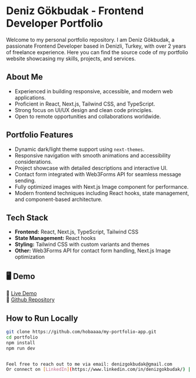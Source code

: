 # Deniz Gökbudak - Frontend Developer Portfolio

Welcome to my personal portfolio repository. I am Deniz Gökbudak, a passionate Frontend Developer based in Denizli, Turkey, with over 2 years of freelance experience. Here you can find the source code of my portfolio website showcasing my skills, projects, and services.

## About Me

- Experienced in building responsive, accessible, and modern web applications.
- Proficient in React, Next.js, Tailwind CSS, and TypeScript.
- Strong focus on UI/UX design and clean code principles.
- Open to remote opportunities and collaborations worldwide.

## Portfolio Features

- Dynamic dark/light theme support using `next-themes`.
- Responsive navigation with smooth animations and accessibility considerations.
- Project showcase with detailed descriptions and interactive UI.
- Contact form integrated with Web3Forms API for seamless message sending.
- Fully optimized images with Next.js Image component for performance.
- Modern frontend techniques including React hooks, state management, and component-based architecture.

## Tech Stack

- **Frontend:** React, Next.js, TypeScript, Tailwind CSS
- **State Management:** React hooks
- **Styling:** Tailwind CSS with custom variants and themes
- **Other:** Web3Forms API for contact form handling, Next.js Image optimization

## 🖥️ Demo

🔗 [Live Demo](https://my-portfolio-app-lime-gamma.vercel.app)  
🔗 [Github Repository](https://github.com/hobaaaa/my-portfolio-app.git)

## How to Run Locally

```bash
git clone https://github.com/hobaaaa/my-portfolio-app.git
cd portfolio
npm install
npm run dev


Feel free to reach out to me via email: denizgokbudak@gmail.com
Or connect on [LinkedIn](https://www.linkedin.com/in/denizgokbudak/) | [GitHub](https://github.com/hobaaaa) | [Instagram](https://www.instagram.com/gokbudakdeniz/)
```
